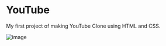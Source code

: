 # YouTube
My first project of making YouTube Clone using HTML and CSS.

![image](https://github.com/gourav1211/YouTube/assets/113780507/c267eb46-6ee8-4373-899b-72329f614ef3)

